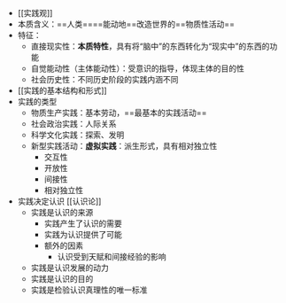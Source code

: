 - [[实践观]]
- 本质含义：==人类====能动地==改造世界的==物质性活动==
- 特征：
	- 直接现实性：**本质特性**，具有将“脑中”的东西转化为“现实中”的东西的功能
	- 自觉能动性（主体能动性）：受意识的指导，体现主体的目的性
	- 社会历史性：不同历史阶段的实践内涵不同
- [[实践的基本结构和形式]]
- 实践的类型
	- 物质生产实践：基本劳动，==最基本的实践活动==
	- 社会政治实践：人际关系
	- 科学文化实践：探索、发明
	- 新型实践活动：**虚拟实践**：派生形式，具有相对独立性
		- 交互性
		- 开放性
		- 间接性
		- 相对独立性
- 实践决定认识 [[认识论]]
	- 实践是认识的来源
		- 实践产生了认识的需要
		- 实践为认识提供了可能
		- 额外的因素
			- 认识受到天赋和间接经验的影响
	- 实践是认识发展的动力
	- 实践是认识的目的
	- 实践是检验认识真理性的唯一标准